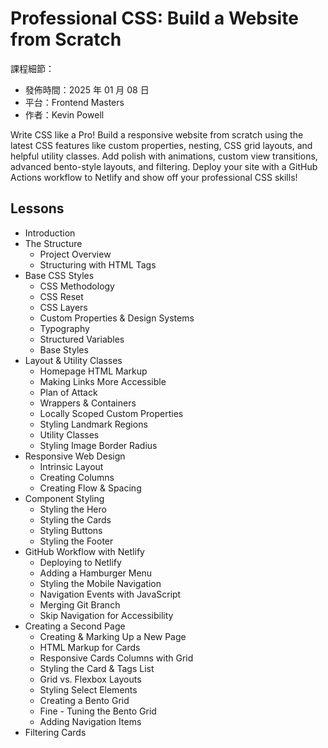 # Professional CSS: Build a Website from Scratch

課程細節：

- 發佈時間：2025 年 01 月 08 日
- 平台：Frontend Masters
- 作者：Kevin Powell

Write CSS like a Pro! Build a responsive website from scratch using the latest CSS features like custom properties, nesting, CSS grid layouts, and helpful utility classes. Add polish with animations, custom view transitions, advanced bento-style layouts, and filtering. Deploy your site with a GitHub Actions workflow to Netlify and show off your professional CSS skills!

## Lessons

- Introduction
- The Structure
  - Project Overview
  - Structuring with HTML Tags
- Base CSS Styles
  - CSS Methodology
  - CSS Reset
  - CSS Layers
  - Custom Properties & Design Systems
  - Typography
  - Structured Variables
  - Base Styles
- Layout & Utility Classes
  - Homepage HTML Markup
  - Making Links More Accessible
  - Plan of Attack
  - Wrappers & Containers
  - Locally Scoped Custom Properties
  - Styling Landmark Regions
  - Utility Classes
  - Styling Image Border Radius
- Responsive Web Design
  - Intrinsic Layout
  - Creating Columns
  - Creating Flow & Spacing
- Component Styling
  - Styling the Hero
  - Styling the Cards
  - Styling Buttons
  - Styling the Footer
- GitHub Workflow with Netlify
  - Deploying to Netlify
  - Adding a Hamburger Menu
  - Styling the Mobile Navigation
  - Navigation Events with JavaScript
  - Merging Git Branch
  - Skip Navigation for Accessibility
- Creating a Second Page
  - Creating & Marking Up a New Page
  - HTML Markup for Cards
  - Responsive Cards Columns with Grid
  - Styling the Card & Tags List
  - Grid vs. Flexbox Layouts
  - Styling Select Elements
  - Creating a Bento Grid
  - Fine - Tuning the Bento Grid
  - Adding Navigation Items
- Filtering Cards
